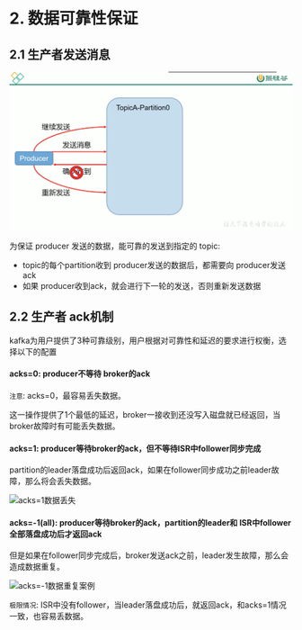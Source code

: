 # 2. 数据可靠性保证

## 2.1 生产者发送消息
![](../../assets/生产者发送消息.png)

为保证 producer 发送的数据，能可靠的发送到指定的 topic:
* topic的每个partition收到 producer发送的数据后，都需要向 producer发送 ack
* 如果 producer收到ack，就会进行下一轮的发送，否则重新发送数据


## 2.2 生产者 ack机制

kafka为用户提供了3种可靠级别，用户根据对可靠性和延迟的要求进行权衡，选择以下的配置

#### acks=0: producer不等待 broker的ack

`注意`: acks=0，最容易丢失数据。

这一操作提供了1个最低的延迟，broker一接收到还没写入磁盘就已经返回，当broker故障时有可能丢失数据。


#### acks=1: producer等待broker的ack，但不等待ISR中follower同步完成

partition的leader落盘成功后返回ack，如果在follower同步成功之前leader故障，那么将会丢失数据。

![acks=1数据丢失](../assets/acks=1数据丢失.png)


#### acks=-1(all): producer等待broker的ack，partition的leader和 ISR中follower全部落盘成功后才返回ack

但是如果在follower同步完成后，broker发送ack之前，leader发生故障，那么会造成数据重复。

![acks=-1数据重复案例](../assets/acks=-1数据重复案例.png)

`极限情况`: ISR中没有follower，当leader落盘成功后，就返回ack，和acks=1情况一致，也容易丢数据。





